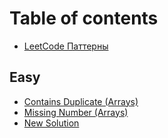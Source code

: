 # Table of contents

* [LeetCode Паттерны](README.md)

## Easy

* [Contains Duplicate \(Arrays\)](easy/contains-duplicate-arrays.md)
* [Missing Number \(Arrays\)](easy/untitled.md)
* [New Solution](easy/new-solution....md)

